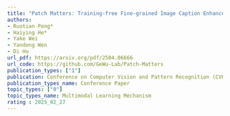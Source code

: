 ```yaml
---  
title: "Patch Matters: Training-free Fine-grained Image Caption Enhancement via Local Perception"  
authors:  
- Ruotian Peng*
- Haiying He*
- Yake Wei
- Yandong Wen
- Di Hu
url_pdf: https://arxiv.org/pdf/2504.06666
url_code: https://github.com/GeWu-Lab/Patch-Matters
publication_types: ["1"]  
publication: Conference on Computer Vision and Pattern Recognition (CVPR) 2025   
publication_types_name: Conference Paper  
topic_types: ["0"]
topic_types_name: Multimodal Learning Mechanism
rating : 2025_02_27
---  
```

